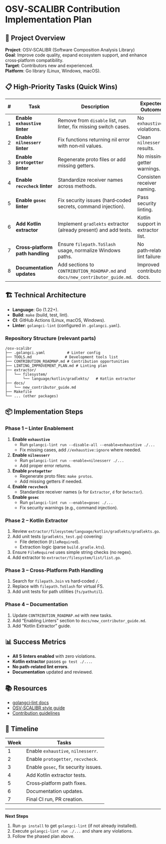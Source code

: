 # OSV‑SCALIBR Contribution Implementation Plan

## 🎯 Project Overview
**Project**: OSV‑SCALIBR (Software Composition Analysis Library)  
**Goal**: Improve code quality, expand ecosystem support, and enhance cross‑platform compatibility.  
**Target**: Contributors new and experienced.  
**Platform**: Go library (Linux, Windows, macOS).  

## 📋 High‑Priority Tasks (Quick Wins)

| # | Task | Description | Expected Outcome |
|---|------|-------------|----------------|
| 1 | **Enable `exhaustive` linter** | Remove from `disable` list, run linter, fix missing switch cases. | No `exhaustive` violations. |
| 2 | **Enable `nilnesserr` linter** | Fix functions returning nil error with non‑nil values. | Clean `nilnesserr` results. |
| 3 | **Enable `protogetter` linter** | Regenerate proto files or add missing getters. | No missing getter warnings. |
| 4 | **Enable `recvcheck` linter** | Standardize receiver names across methods. | Consistent receiver naming. |
| 5 | **Enable `gosec` linter** | Fix security issues (hard‑coded secrets, command injection). | Pass security linting. |
| 6 | **Add Kotlin extractor** | Implement `gradlekts` extractor (already present) and add tests. | Kotlin support in extractor list. |
| 7 | **Cross‑platform path handling** | Ensure `filepath.ToSlash` usage, normalize Windows paths. | No path‑related lint failures. |
| 8 | **Documentation updates** | Add sections to `CONTRIBUTION_ROADMAP.md` and `docs/new_contributor_guide.md`. | Improved contributor docs. |

## 🏗️ Technical Architecture

- **Language**: Go (1.22+).  
- **Build**: `make` (build, test, lint).  
- **CI**: GitHub Actions (Linux, macOS, Windows).  
- **Linter**: `golangci-lint` (configured in `.golangci.yaml`).  

### Repository Structure (relevant parts)

```
/osv-scalibr
├── .golangci.yaml          # Linter config
├── TOOLS.md               # Development tools list
├── CONTRIBUTION_ROADMAP.md # Contribution opportunities
├── LINTING_IMPROVEMENT_PLAN.md # Linting plan
├── extractor/
│   └── filesystem/
│       └── language/kotlin/gradlekts/   # Kotlin extractor
├── docs/
│   └── new_contributor_guide.md
├── Makefile
└── ... (other packages)
```

## 📦 Implementation Steps

### Phase 1 – Linter Enablement
1. **Enable `exhaustive`**  
   - Run `golangci-lint run --disable-all --enable=exhaustive ./...`  
   - Fix missing cases, add `//exhaustive:ignore` where needed.  
2. **Enable `nilnesserr`**  
   - Run `golangci-lint run --enable=nilnesserr ./...`  
   - Add proper error returns.  
3. **Enable `protogetter`**  
   - Regenerate proto files: `make protos`.  
   - Add missing getters if needed.  
4. **Enable `recvcheck`**  
   - Standardize receiver names (`e` for `Extractor`, `d` for `Detector`).  
5. **Enable `gosec`**  
   - Run `golangci-lint run --enable=gosec ./...`  
   - Fix security warnings (e.g., command injection).  

### Phase 2 – Kotlin Extractor
1. Review `extractor/filesystem/language/kotlin/gradlekts/gradlekts.go`.  
2. Add unit tests (`gradlekts_test.go`) covering:
   - File detection (`FileRequired`).  
   - Extraction logic (parse `build.gradle.kts`).  
3. Ensure `FileRequired` uses simple string checks (no regex).  
4. Add extractor to `extractor/filesystem/list/list.go`.  

### Phase 3 – Cross‑Platform Path Handling
1. Search for `filepath.Join` vs hard‑coded `/`.  
2. Replace with `filepath.ToSlash` for virtual FS.  
3. Add unit tests for path utilities (`fs/pathutil`).  

### Phase 4 – Documentation
1. Update `CONTRIBUTION_ROADMAP.md` with new tasks.  
2. Add “Enabling Linters” section to `docs/new_contributor_guide.md`.  
3. Add “Kotlin Extractor” guide.  

## 📊 Success Metrics
- **All 5 linters enabled** with zero violations.  
- **Kotlin extractor** passes `go test ./...`.  
- **No path‑related lint errors**.  
- **Documentation** updated and reviewed.  

## 📚 Resources
- [golangci‑lint docs](https://golangci-lint.run/usage/linters/)  
- [OSV‑SCALIBR style guide](docs/style_guide.md)  
- [Contribution guidelines](CONTRIBUTING.md)  

## 📅 Timeline
| Week | Tasks |
|------|------|
| 1 | Enable `exhaustive`, `nilnesserr`. |
| 2 | Enable `protogetter`, `recvcheck`. |
| 3 | Enable `gosec`, fix security issues. |
| 4 | Add Kotlin extractor tests. |
| 5 | Cross‑platform path fixes. |
| 6 | Documentation updates. |
| 7 | Final CI run, PR creation. |

---

**Next Steps**  
1. Run `go install` to get `golangci-lint` (if not already installed).  
2. Execute `golangci-lint run ./...` and share any violations.  
3. Follow the phased plan above.
